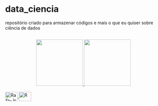 # data_ciencia
repositório criado para armazenar códigos e mais o que eu quiser sobre ciência de dados

##

<div align="center">
  <a href="https://github.com/duartevictor">
  <img height="150em" src="https://github-readme-stats.vercel.app/api?username=duartevictor&show_icons=true&theme=dracula&include_all_commits=true&count_private=true"/>
  <img height="150em" src="https://github-readme-stats.vercel.app/api/top-langs/?username=duartevictor&layout=compact&langs_count=7&theme=dracula"/>
</div>
  
  <div style="display: inline_block"><br>
  <img align="center" alt="Rafa-Js" height="30" width="40" src="https://cdn.jsdelivr.net/gh/devicons/devicon/icons/python/python-original.svg">
  <img align="center" alt="R" height="30" width="40" src="https://cdn.jsdelivr.net/gh/devicons/devicon/icons/r/r-original.svg">
    
</div>
